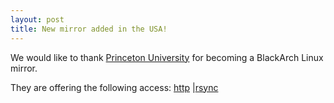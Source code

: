 ```yaml
---
layout: post
title: New mirror added in the USA!
---
```


We would like to thank [Princeton University](http://www.princeton.edu/main/) for becoming a BlackArch Linux mirror.

They are offering the following access: [http](http://mirror.math.princeton.edu/pub/blackarch/) |[rsync](rsync://mirror.math.princeton.edu/pub/blackarch/)